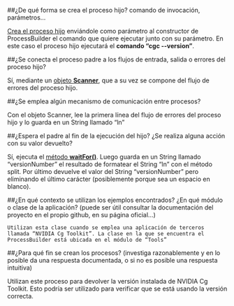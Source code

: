 ##¿De qué forma se crea el proceso hijo? comando de invocación, parámetros…

[Crea el proceso hijo](https://github.com/Programacion-Servicios-y-Procesos-18-19/uso-de-process-y-processbuilder-en-software-real-jenrique/blob/731bf71f11c3b944f33acb9c262f878715efa036/jMonkeyEngine_JEnrique_Negron/codigo%20analizado.txt#L5) enviándole como parámetro al constructor de ProcessBuilder el comando que quiere ejecutar junto con su parámetro.
En este caso el proceso hijo ejecutará el **comando “cgc --version”**.

##¿Se conecta el proceso padre a los flujos de entrada, salida o errores del proceso hijo?

Sí, mediante un [objeto **Scanner**](https://github.com/Programacion-Servicios-y-Procesos-18-19/uso-de-process-y-processbuilder-en-software-real-jenrique/blob/731bf71f11c3b944f33acb9c262f878715efa036/jMonkeyEngine_JEnrique_Negron/codigo%20analizado.txt#L11), que a su vez se compone del flujo de errores del proceso hijo.

##¿Se emplea algún mecanismo de comunicación entre procesos?

Con el objeto Scanner, lee la primera línea del flujo de errores del proceso hijo y lo guarda en un String llamado “ln”

##¿Espera el padre al fin de la ejecución del hijo? ¿Se realiza alguna acción con su valor devuelto?

Sí, ejecuta el [método **waitFor()**](https://github.com/Programacion-Servicios-y-Procesos-18-19/uso-de-process-y-processbuilder-en-software-real-jenrique/blob/731bf71f11c3b944f33acb9c262f878715efa036/jMonkeyEngine_JEnrique_Negron/codigo%20analizado.txt#L18).
Luego guarda en un String llamado “versionNumber” el resultado de formatear el String “ln” con el método split.
Por último devuelve el valor del String “versionNumber” pero eliminando el último carácter (posiblemente porque sea un espacio en blanco).

##¿En qué contexto se utilizan los ejemplos encontrados? ¿En qué módulo o clase de la aplicación? (puede ser útil consultar la documentación del proyecto en el propio github, en su página oficial...)

    Utilizan esta clase cuando se emplea una aplicación de terceros llamada “NVIDIA Cg Toolkit”. La clase en la que se encuentra el ProcessBuilder está ubicada en el módulo de “Tools”

##¿Para qué fin se crean los procesos? (investiga razonablemente y en lo posible da una respuesta documentada, o si no es posible una respuesta intuitiva)

Utilizan este proceso para devolver la versión instalada de NVIDIA Cg Toolkit.
Esto podría ser utilizado para verificar que se está usando la versión correcta.

